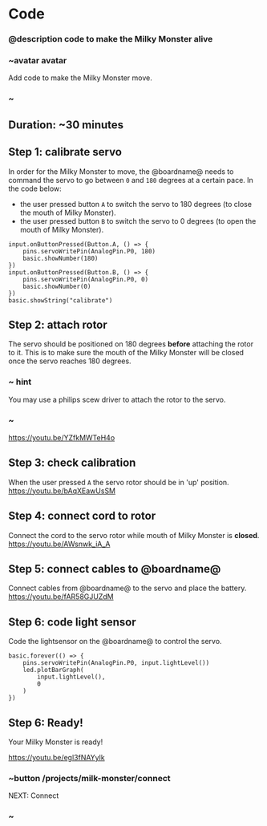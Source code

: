 # Code
### @description code to make the Milky Monster alive

### ~avatar avatar

Add code to make the Milky Monster move.

### ~

## Duration: ~30 minutes

## Step 1: calibrate servo

In order for the Milky Monster to move, the @boardname@ needs to command the servo to go between ``0`` and ``180`` degrees at a certain pace. In the code below:
- the user pressed button ``A`` to switch the servo to 180 degrees (to close the mouth of Milky Monster). 
- the user pressed button ``B`` to switch the servo to 0 degrees (to open the mouth of Milky Monster). 

```blocks
input.onButtonPressed(Button.A, () => {
    pins.servoWritePin(AnalogPin.P0, 180)
    basic.showNumber(180)
})
input.onButtonPressed(Button.B, () => {
    pins.servoWritePin(AnalogPin.P0, 0)
    basic.showNumber(0)
})
basic.showString("calibrate")

```

## Step 2: attach rotor

The servo should be positioned on 180 degrees **before** attaching the rotor to it. This is to make sure the mouth of the Milky Monster will be closed once the servo reaches 180 degrees. 

### ~ hint

You may use a philips scew driver to attach the rotor to the servo. 

### ~

https://youtu.be/YZfkMWTeH4o

## Step 3: check calibration

When the user pressed ``A`` the servo rotor should be in 'up' position. 
https://youtu.be/bAqXEawUsSM

## Step 4: connect cord to rotor

Connect the cord to the servo rotor while mouth of Milky Monster is **closed**.
https://youtu.be/AWsnwk_iA_A

## Step 5: connect cables to @boardname@

Connect cables from @boardname@ to the servo and place the battery.
https://youtu.be/fAR58GJUZdM

## Step 6: code light sensor

Code the lightsensor on the @boardname@ to control the servo.

```blocks
basic.forever(() => {
    pins.servoWritePin(AnalogPin.P0, input.lightLevel())
    led.plotBarGraph(
        input.lightLevel(),
        0
    )
})
```

## Step 6: Ready!

Your Milky Monster is ready!

https://youtu.be/egl3fNAYylk

### ~button /projects/milk-monster/connect
NEXT: Connect
### ~